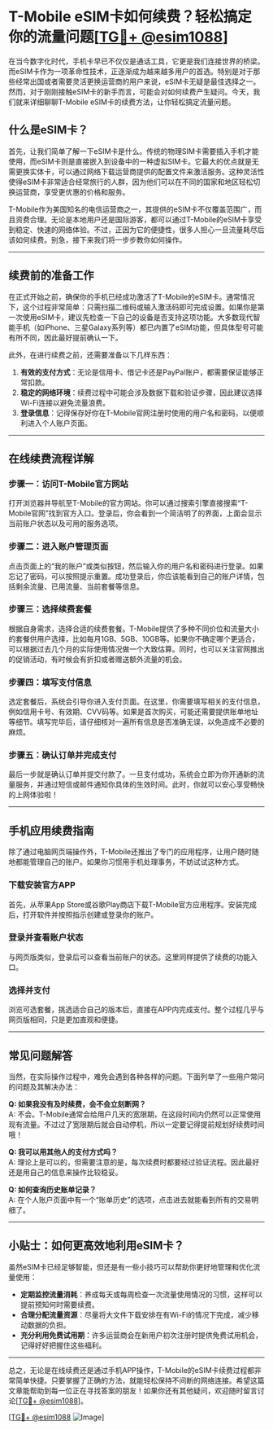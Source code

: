 # T-Mobile eSIM卡如何续费？轻松搞定你的流量问题[[TG💪+ @esim1088](https://t.me/s/esim1088)]

在当今数字化时代，手机卡早已不仅仅是通话工具，它更是我们连接世界的桥梁。而eSIM卡作为一项革命性技术，正逐渐成为越来越多用户的首选。特别是对于那些经常出国或者需要灵活更换运营商的用户来说，eSIM卡无疑是最佳选择之一。然而，对于刚刚接触eSIM卡的新手而言，可能会对如何续费产生疑问。今天，我们就来详细聊聊T-Mobile eSIM卡的续费方法，让你轻松搞定流量问题。

## 什么是eSIM卡？

首先，让我们简单了解一下eSIM卡是什么。传统的物理SIM卡需要插入手机才能使用，而eSIM卡则是直接嵌入到设备中的一种虚拟SIM卡。它最大的优点就是无需更换实体卡，可以通过网络下载运营商提供的配置文件来激活服务。这种灵活性使得eSIM卡非常适合经常旅行的人群，因为他们可以在不同的国家和地区轻松切换运营商，享受更优惠的价格和服务。

T-Mobile作为美国知名的电信运营商之一，其提供的eSIM卡不仅覆盖范围广，而且资费合理。无论是本地用户还是国际游客，都可以通过T-Mobile的eSIM卡享受到稳定、快速的网络体验。不过，正因为它的便捷性，很多人担心一旦流量耗尽后该如何续费。别急，接下来我们将一步步教你如何操作。

---

## 续费前的准备工作

在正式开始之前，确保你的手机已经成功激活了T-Mobile的eSIM卡。通常情况下，这个过程非常简单：只需扫描二维码或输入激活码即可完成设置。如果你是第一次使用eSIM卡，建议先检查一下自己的设备是否支持这项功能。大多数现代智能手机（如iPhone、三星Galaxy系列等）都已内置了eSIM功能，但具体型号可能有所不同，因此最好提前确认一下。

此外，在进行续费之前，还需要准备以下几样东西：

1. **有效的支付方式**：无论是信用卡、借记卡还是PayPal账户，都需要保证能够正常扣款。
2. **稳定的网络环境**：续费过程中可能会涉及数据下载和验证步骤，因此建议选择Wi-Fi连接以避免流量浪费。
3. **登录信息**：记得保存好你在T-Mobile官网注册时使用的用户名和密码，以便顺利进入个人账户页面。

---

## 在线续费流程详解

### 步骤一：访问T-Mobile官方网站

打开浏览器并导航至T-Mobile的官方网站。你可以通过搜索引擎直接搜索“T-Mobile官网”找到官方入口。登录后，你会看到一个简洁明了的界面，上面会显示当前账户状态以及可用的服务选项。

### 步骤二：进入账户管理页面

点击页面上的“我的账户”或类似按钮，然后输入你的用户名和密码进行登录。如果忘记了密码，可以按照提示重置。成功登录后，你应该能看到自己的账户详情，包括剩余流量、已用流量、当前套餐等信息。

### 步骤三：选择续费套餐

根据自身需求，选择合适的续费套餐。T-Mobile提供了多种不同价位和流量大小的套餐供用户选择，比如每月1GB、5GB、10GB等。如果你不确定哪个更适合，可以根据过去几个月的实际使用情况做一个大致估算。同时，也可以关注官网推出的促销活动，有时候会有折扣或者赠送额外流量的机会。

### 步骤四：填写支付信息

选定套餐后，系统会引导你进入支付页面。在这里，你需要填写相关的支付信息，例如信用卡号、有效期、CVV码等。如果是首次购买，可能还需要提供账单地址等细节。填写完毕后，请仔细核对一遍所有信息是否准确无误，以免造成不必要的麻烦。

### 步骤五：确认订单并完成支付

最后一步就是确认订单并提交付款了。一旦支付成功，系统会立即为你开通新的流量服务，并通过短信或邮件通知你具体的生效时间。此时，你就可以安心享受畅快的上网体验啦！

---

## 手机应用续费指南

除了通过电脑网页端操作外，T-Mobile还推出了专门的应用程序，让用户随时随地都能管理自己的账户。如果你习惯用手机处理事务，不妨试试这种方式。

### 下载安装官方APP

首先，从苹果App Store或谷歌Play商店下载T-Mobile官方应用程序。安装完成后，打开软件并按照指示创建或登录你的账户。

### 登录并查看账户状态

与网页版类似，登录后可以查看当前账户的状态。这里同样提供了续费的功能入口。

### 选择并支付

浏览可选套餐，挑选适合自己的版本后，直接在APP内完成支付。整个过程几乎与网页版相同，只是更加直观和便捷。

---

## 常见问题解答

当然，在实际操作过程中，难免会遇到各种各样的问题。下面列举了一些用户常问的问题及其解决办法：

**Q: 如果我没有及时续费，会不会立刻断网？**  
A: 不会。T-Mobile通常会给用户几天的宽限期，在这段时间内仍然可以正常使用现有流量。不过过了宽限期后就会自动停机，所以一定要记得提前规划好续费时间哦！

**Q: 我可以用其他人的支付方式吗？**  
A: 理论上是可以的，但需要注意的是，每次续费时都要经过验证流程。因此最好还是用自己的信息来操作比较稳妥。

**Q: 如何查询历史账单记录？**  
A: 在个人账户页面中有一个“账单历史”的选项，点击进去就能看到所有的交易明细了。

---

## 小贴士：如何更高效地利用eSIM卡？

虽然eSIM卡已经足够智能，但还是有一些小技巧可以帮助你更好地管理和优化流量使用：

- **定期监控流量消耗**：养成每天或每周检查一次流量使用情况的习惯，这样可以提前预知何时需要续费。
- **合理分配流量资源**：尽量将大文件下载安排在有Wi-Fi的情况下完成，减少移动数据的负担。
- **充分利用免费试用期**：许多运营商会在新用户初次注册时提供免费试用机会，记得好好把握住这些福利。

---

总之，无论是在线续费还是通过手机APP操作，T-Mobile的eSIM卡续费过程都非常简单快捷。只要掌握了正确的方法，就能轻松保持不间断的网络连接。希望这篇文章能帮助到每一位正在寻找答案的朋友！如果你还有其他疑问，欢迎随时留言讨论[[TG💪+ @esim1088](https://t.me/s/esim1088)]。

[[TG💪+ @esim1088](https://t.me/s/esim1088) ![Image](https://i.postimg.cc/4NQfJmqS/Snipaste-2025-05-13-00-14-12.png)]